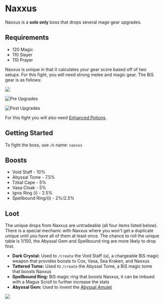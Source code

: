 # Naxxus

Naxxus is a **solo only** boss that drops several mage gear upgrades.

## Requirements

* 120 Magic
* 110 Slayer
* 110 Prayer

Naxxus is unique in that it calculates your gear score based off of two setups. For this fight, you will need strong melee and magic gear. The BiS gear is as follows:

![](../../.gitbook/assets/image\_2022-08-09\_142315368.png)

![Pre Upgrades](../../.gitbook/assets/image\_2022-08-09\_142403243.png)

![Post Upgrades](../../.gitbook/assets/image\_2022-08-21\_014601089.png)

For this fight you will also need [Enhanced Potions](../../skills/herblore.md#custom-content-and-boosts).&#x20;

## Getting Started

To fight the boss, use `/k` name: `naxxus`

## Boosts

* Void Staff - 10%
* Abyssal Tome - 7.5%
* Tzkal Cape - 5%
* Vasa Cloak - 5%
* Ignis Ring (i) - 2.5%
* Spellbound Ring/(i) - 2%/2.5%

## Loot

The unique drops from Naxxus are untradeable (all four items listed below). There is a special mechanic with Naxxus where you won't get a duplicate unique until you have all of them at least once. The chance to roll the unique table is 1/150, the Abyssal Gem and Spellbound ring are more likely to drop first.

* **Dark Crystal:** Used to `/create` the Void Staff (u), a chargeable BiS magic weapon that provides boosts to Cox, Vasa, Sea Kraken, and Naxxus
* **Tattered Tome:** Used to `/create` the Abyssal Tome, a BiS magic tome that boosts Naxxus
* **Spellbound Ring:** BiS magic ring that boosts Naxxus, it can be imbued with a Magus Scroll to further increase the stats
* **Abyssal Gem:** Used to invent the [Abyssal Amulet](../../skills/invention/#inventions)

![](../../.gitbook/assets/image\_2022-08-21\_014210261.png)
